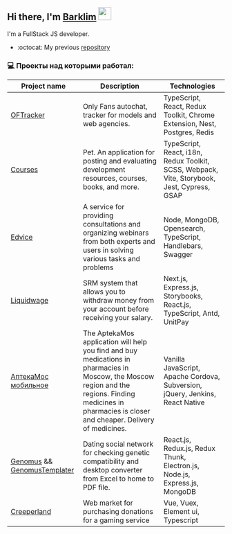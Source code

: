 <!--
**Barklim/Barklim** is a ✨ _special_ ✨ repository because its `README.md` (this file) appears on your GitHub profile.

Here are some ideas to get you started:

inspired By https://github.com/codeSTACKr/codeSTACKr
https://www.youtube.com/watch?v=n6d4KHSKqGk

https://github.com/gautamkrishnar
https://github.com/anuraghazra
https://simpleicons.org/
-->

## Hi there, I'm [Barklim][websitepholio]  <img src="https://media.giphy.com/media/WUlplcMpOCEmTGBtBW/giphy.gif" width="30">

I'm a FullStack JS developer.

<!-- - 🔭 I’m currently working on a [CreeperLand][websiteplant]! -->
- :octocat: My previous [repository][oldrep]

### 💻 Проекты над которыми работал:

| Project name | Description | Technologies |
|----------|----------|----------|
| <a href="https://oftracker.netlify.app">OFTracker</a> | Only Fans autochat, tracker for models and web agencies. | TypeScript, React, Redux Toolkit, Chrome Extension, Nest, Postgres, Redis   |
| <a href="https://main--mellifluous-rolypoly-f95eb8.netlify.app/">Сourses</a> | Pet. An application for posting and evaluating development resources, courses, books, and more. | TypeScript, React, i18n, Redux Toolkit, SCSS, Webpack, Vite, Storybook, Jest, Cypress, GSAP   |
| <a href="https://edvice.pro/">Edvice</a> | A service for providing consultations and organizing webinars from both experts and users in solving various tasks and problems | Node, MongoDB, Opensearch, TypeScript, Handlebars, Swagger   |
| <a href="https://liquidwage.com/en">Liquidwage</a>  | SRM system that allows you to withdraw money from your account before receiving your salary. | Next.js, Express.js, Storybooks, React.js, TypeScript, Antd, UnitPay |
| <a href="https://apps.apple.com/ru/app/%D0%B0%D0%BF%D1%82%D0%B5%D0%BA%D0%B0%D0%BC%D0%BE%D1%81-%D0%BF%D0%BE%D0%B8%D1%81%D0%BA-%D0%BB%D0%B5%D0%BA%D0%B0%D1%80%D1%81%D1%82%D0%B2/id1292282198">АптекаМос мобильное</a>  | The AptekaMos application will help you find and buy medications in pharmacies in Moscow, the Moscow region and the regions. Finding medicines in pharmacies is closer and cheaper. Delivery of medicines. | Vanilla JavaScript, Apache Cordova, Subversion, jQuery, Jenkins, React Native |
| <a href="https://github.com/Barklim/Genomus">Genomus</a> && <a href="https://github.com/Barklim/GenomusTemplater">GenomusTemplater</a>  | Dating social network for checking genetic compatibility and desktop converter from Excel to home to PDF file.  | React.js, Redux.js, Redux Thunk, Electron.js, Node.js, Express.js, MongoDB |
| <a href="https://creeperlandvue.netlify.app/">Сreeperland</a> | Web market for purchasing donations for a gaming service | Vue, Vuex, Element ui, Typescript |

[websiteoldpholio]: https://barklim.github.io/
[websitepholio]: https://barklim.github.io/folio/
[website]: https://c.com
[websiteplant]: https://github.com/Barklim/CreeperLand
[trello]: https://trello.com/b/ToA7vWwJ/projects-barklim
[codesandbox]: https://codesandbox.io/u/kliment.barkalov
[bitdev]: https://bit.dev/barklim/barklim
[codewars]: codewars
[oldrep]: https://github.com/Barkarula
[twitter]: https://twitter.com/c
[youtube]: https://youtube.com/c
[instagram]: https://instagram.com/c
[linkedin]: https://linkedin.com/in/c
[webdevplaylist]: https://www.youtube.com/playlist?list=PLkwxH9e_vrAJ0WbEsFA9W3I1W-g_BTsbt
[jsplaylist]: https://www.youtube.com/playlist?list=PLkwxH9e_vrALRJKu7wfXby3MKeflhTu6B
[cssplaylist]: https://www.youtube.com/playlist?list=PLkwxH9e_vrALSdvZuEh6gqQdmDoDIoqz4
[reactplaylist]: https://www.youtube.com/playlist?list=PLkwxH9e_vrAK4TdffpxKY3QGyHCpxFcQ0

